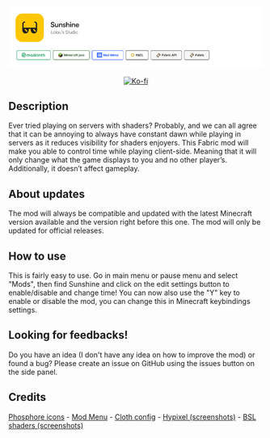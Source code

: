 <a href="https://minestore.lolous.studio/sunshine">![Project infos.](https://github.com/lolouthefox/Sunshine/blob/master/images/sunshine_fill.png?raw=true)</a>

<div style="text-align: center;">

[![Ko-fi](https://ko-fi.com/img/githubbutton_sm.svg)](https://ko-fi.com/liam_cheneval)

</div>

<h2>Description</h2>
Ever tried playing on servers with shaders? Probably, and we can all agree that it can be annoying to always have constant dawn while playing in servers as it reduces visibility for shaders enjoyers. This Fabric mod will make you able to control time while playing client-side. Meaning that it will only change what the game displays to you and no other player’s. Additionally, it doesn’t affect gameplay.

<h2>About updates</h2>
The mod will always be compatible and updated with the latest Minecraft version available and the version right before this one. The mod will only be updated for official releases.

<h2>How to use</h2>
This is fairly easy to use. Go in main menu or pause menu and select "Mods", then find Sunshine and click on the edit settings button to enable/disable and change time! You can now also use the "Y" key to enable or disable the mod, you can change this in Minecraft keybindings settings.

<h2>Looking for feedbacks!</h2>
Do you have an idea (I don't have any idea on how to improve the mod) or found a bug? Please create an issue on GitHub using the issues button on the side panel.

<h2>Credits</h2>
<a href="https://phosphoricons.com/">Phosphore icons</a>
- <a href="https://modrinth.com/mod/modmenu/">Mod Menu</a>
- <a href="https://modrinth.com/mod/cloth-config/">Cloth config</a>
- <a href="https://hypixel.net/">Hypixel (screenshots)</a>
- <a href="https://modrinth.com/shader/bsl-shaders">BSL shaders (screenshots)</a>
